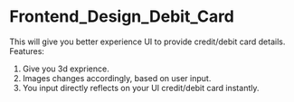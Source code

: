 # Frontend_Design_Debit_Card
This will give you better experience UI to provide credit/debit card details.
Features:
  1. Give you 3d exprience.
  2. Images changes accordingly, based on user input.
  3. You input directly reflects on your UI credit/debit card instantly.
